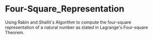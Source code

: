 # Four-Square_Representation
Using Rabin and Shallit's Algorithm to compute the four-square representation of a natural number as stated in Lagrange's Four-square Theorem.
